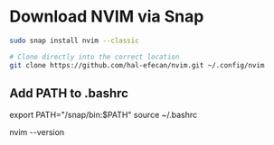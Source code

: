 
# Download NVIM via Snap

```bash
sudo snap install nvim --classic
```

```bash
# Clone directly into the correct location
git clone https://github.com/hal-efecan/nvim.git ~/.config/nvim
```

## Add PATH to .bashrc

export PATH="/snap/bin:$PATH"
source ~/.bashrc

nvim --version